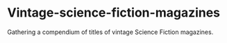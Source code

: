 # Vintage-science-fiction-magazines

Gathering a compendium of titles of vintage Science Fiction magazines.
